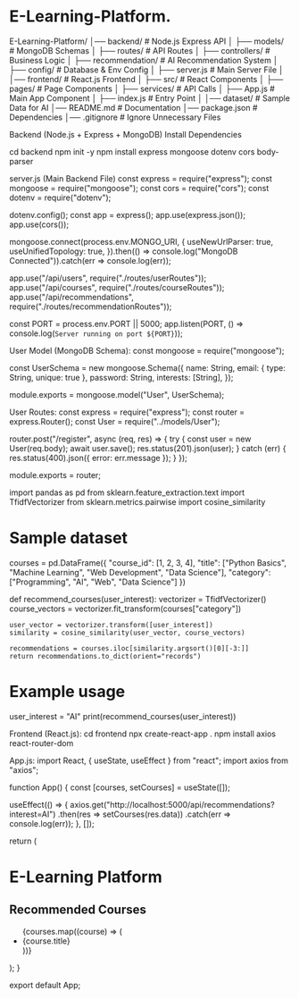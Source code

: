 # E-Learning-Platform.
E-Learning-Platform/
│── backend/                # Node.js Express API
│   ├── models/             # MongoDB Schemas
│   ├── routes/             # API Routes
│   ├── controllers/        # Business Logic
│   ├── recommendation/     # AI Recommendation System
│   ├── config/             # Database & Env Config
│   ├── server.js           # Main Server File
│
│── frontend/               # React.js Frontend
│   ├── src/                # React Components
│   ├── pages/              # Page Components
│   ├── services/           # API Calls
│   ├── App.js              # Main App Component
│   ├── index.js            # Entry Point
│
│── dataset/                # Sample Data for AI
│── README.md               # Documentation
│── package.json            # Dependencies
│── .gitignore              # Ignore Unnecessary Files


Backend (Node.js + Express + MongoDB)
Install Dependencies

cd backend
npm init -y
npm install express mongoose dotenv cors body-parser


server.js (Main Backend File)
const express = require("express");
const mongoose = require("mongoose");
const cors = require("cors");
const dotenv = require("dotenv");

dotenv.config();
const app = express();
app.use(express.json());
app.use(cors());

mongoose.connect(process.env.MONGO_URI, {
  useNewUrlParser: true,
  useUnifiedTopology: true,
}).then(() => console.log("MongoDB Connected")).catch(err => console.log(err));

app.use("/api/users", require("./routes/userRoutes"));
app.use("/api/courses", require("./routes/courseRoutes"));
app.use("/api/recommendations", require("./routes/recommendationRoutes"));

const PORT = process.env.PORT || 5000;
app.listen(PORT, () => console.log(`Server running on port ${PORT}`));



User Model (MongoDB Schema):
const mongoose = require("mongoose");

const UserSchema = new mongoose.Schema({
  name: String,
  email: { type: String, unique: true },
  password: String,
  interests: [String], 
});

module.exports = mongoose.model("User", UserSchema);


User Routes:
const express = require("express");
const router = express.Router();
const User = require("../models/User");

router.post("/register", async (req, res) => {
  try {
    const user = new User(req.body);
    await user.save();
    res.status(201).json(user);
  } catch (err) {
    res.status(400).json({ error: err.message });
  }
});

module.exports = router;


import pandas as pd
from sklearn.feature_extraction.text import TfidfVectorizer
from sklearn.metrics.pairwise import cosine_similarity

# Sample dataset
courses = pd.DataFrame({
    "course_id": [1, 2, 3, 4],
    "title": ["Python Basics", "Machine Learning", "Web Development", "Data Science"],
    "category": ["Programming", "AI", "Web", "Data Science"]
})

def recommend_courses(user_interest):
    vectorizer = TfidfVectorizer()
    course_vectors = vectorizer.fit_transform(courses["category"])
    
    user_vector = vectorizer.transform([user_interest])
    similarity = cosine_similarity(user_vector, course_vectors)
    
    recommendations = courses.iloc[similarity.argsort()[0][-3:]]  
    return recommendations.to_dict(orient="records")

# Example usage
user_interest = "AI"
print(recommend_courses(user_interest))



Frontend (React.js):
cd frontend
npx create-react-app .
npm install axios react-router-dom

App.js:
import React, { useState, useEffect } from "react";
import axios from "axios";

function App() {
  const [courses, setCourses] = useState([]);

  useEffect(() => {
    axios.get("http://localhost:5000/api/recommendations?interest=AI")
      .then(res => setCourses(res.data))
      .catch(err => console.log(err));
  }, []);

  return (
    <div>
      <h1>E-Learning Platform</h1>
      <h2>Recommended Courses</h2>
      <ul>
        {courses.map((course) => (
          <li key={course.course_id}>{course.title}</li>
        ))}
      </ul>
    </div>
  );
}

export default App;



